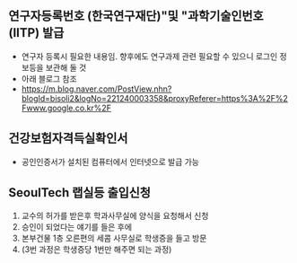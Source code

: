 ## 연구자등록번호 (한국연구재단)"및 "과학기술인번호 (IITP) 발급

+ 연구자 등록시 필요한 내용임. 향후에도 연구과제 관련 필요할 수 있으니 로그인 정보등을 보관해 둘 것
+ 아래 블로그 참조
+ <https://m.blog.naver.com/PostView.nhn?blogId=bisoli2&logNo=221240003358&proxyReferer=https%3A%2F%2Fwww.google.co.kr%2F>

## 건강보험자격득실확인서

+ 공인인증서가 설치된 컴퓨터에서 인터넷으로 발급 가능

## SeoulTech 랩실등 출입신청

1. 교수의 허가를 받은후 학과사무실에 양식을 요청해서 신청
2. 승인이 되었다는 얘기를 들은 후에
3. 본부건물 1층 오른편의 세콤 사무실로 학생증을 들고 방문
4. (3번 과정은 학생증당 1번만 해주면 되는 과정)
